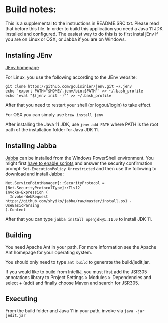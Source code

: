 # Build notes:

This is a supplemental to the instructions in README.SRC.txt.  Please read that before this file.  In order to build this application you need a Java 11 JDK installed and configured.  The easiest way to do this is to first instal jEnv if you are on Linux or OSX, or Jabba if you are on Windows.

## Installing JEnv

[JEnv homepage](https://www.jenv.be/)

For Linux, you use the following according to the JEnv website:

```
git clone https://github.com/gcuisinier/jenv.git ~/.jenv
echo 'export PATH="$HOME/.jenv/bin:$PATH"' >> ~/.bash_profile
echo 'eval "$(jenv init -)"' >> ~/.bash_profile
```

After that you need to restart your shell (or logout/login) to take effect.

For OSX you can simply use `brew install jenv`

After installing the Java 11 JDK, use `jenv add PATH` where PATH is the root path of the installation folder for Java JDK 11.

## Installing Jabba

[Jabba](https://github.com/shyiko/jabba#installation) can be installed from the Windows PowerShell environment.  You might first [have to enable scripts](https://stackoverflow.com/questions/16460163/ps1-cannot-be-loaded-because-the-execution-of-scripts-is-disabled-on-this-syste) and answer the security confirmation prompt:  `Set-ExecutionPolicy Unrestricted` and then use the following to download and install Jabba:
```
Net.ServicePointManager]::SecurityProtocol = [Net.SecurityProtocolType]::Tls12
Invoke-Expression (
  Invoke-WebRequest https://github.com/shyiko/jabba/raw/master/install.ps1 -UseBasicParsing
).Content
```
After that you can type `jabba install openjdk@1.11.0` to install JDK 11.

## Building

You need Apache Ant in your path.  For more information see the Apache Ant homepage for your operating system.

You should only need to type `ant build` to generate the build/jedit.jar.

If you would like to build from IntelliJ, you must first add the JSR305 annotations library to Project Settings > Modules > Dependencies and select + (add) and finally choose Maven and search for JSR305.

## Executing

From the build folder and Java 11 in your path, invoke via `java -jar jedit.jar`

